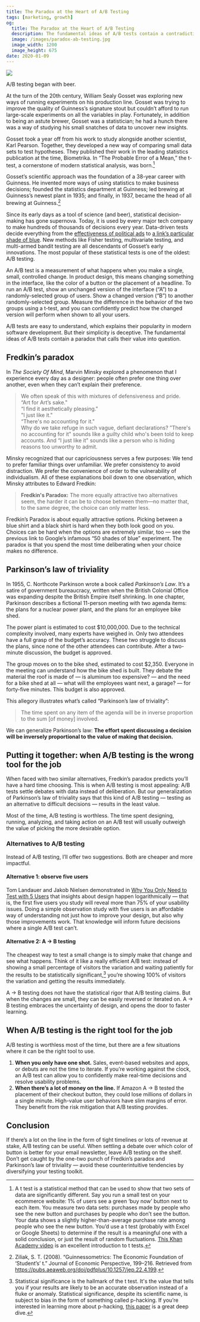```yaml
---
title: The Paradox at the Heart of A/B Testing
tags: [marketing, growth]
og:
  title: The Paradox at the Heart of A/B Testing
  description: The fundamental ideas of A/B tests contain a contradiction that calls their value into question.
  image: /images/paradox-ab-testing.jpg
  image_width: 1200
  image_height: 675
date: 2020-01-09
---
```


![](/images/paradox-ab-testing.jpg)

A/B testing began with beer. 

At the turn of the 20th century, William Sealy Gosset was exploring new ways of running experiments on his production line. Gosset was trying to improve the quality of Guinness’s signature stout but couldn’t afford to run large-scale experiments on all the variables in play. Fortunately, in addition to being an astute brewer, Gosset was a statistician; he had a hunch there was a way of studying his small snatches of data to uncover new insights.

Gosset took a year off from his work to study alongside another scientist, Karl Pearson. Together, they developed a new way of comparing small data sets to test hypotheses. They published their work in the leading statistics publication at the time, Biometrika. In “The Probable Error of a Mean,” the t-test, a cornerstone of modern statistical analysis, was born.[^1]

Gosset’s scientific approach was the foundation of a 38-year career with Guinness. He invented more ways of using statistics to make business decisions; founded the statistics department at Guinness; led brewing at Guinness’s newest plant in 1935; and finally, in 1937, became the head of all brewing at Guinness.[^2]

Since its early days as a tool of science (and beer), statistical decision-making has gone supernova. Today, it is used by every major tech company to make hundreds of thousands of decisions every year. Data-driven tests decide everything from the [effectiveness of political ads](https://www.nytimes.com/2014/12/23/upshot/facebook-says-experiments-prove-ads-on-its-site-can-spur-donations.html) to [a link’s particular shade of blue](https://www.theguardian.com/technology/2014/feb/05/why-google-engineers-designers). New methods like Fisher testing, multivariate testing, and multi-armed bandit testing are all descendants of Gosset’s early innovations. The most popular of these statistical tests is one of the oldest: A/B testing.

An A/B test is a measurement of what happens when you make a single, small, controlled change. In product design, this means changing something in the interface, like the color of a button or the placement of a headline. To run an A/B test, show an unchanged version of the interface (“A”) to a randomly-selected group of users. Show a changed version (“B”) to another randomly-selected group. Measure the difference in the behavior of the two groups using a t-test, and you can confidently predict how the changed version will perform when shown to all your users.

A/B tests are easy to understand, which explains their popularity in modern software development. But their simplicity is deceptive. The fundamental ideas of A/B tests contain a paradox that calls their value into question.


## Fredkin’s paradox

In _The Society Of Mind_, Marvin Minsky explored a phenomenon that I experience every day as a designer: people often prefer one thing over another, even when they can’t explain their preference.

> We often speak of this with mixtures of defensiveness and pride.<br/>“Art for Art’s sake."<br/>“l find it aesthetically pleasing."<br/>"l just like it."<br/>“There's no accounting for it."<br/>Why do we take refuge in such vague, defiant declarations? ”There's no accounting for it" sounds like a guilty child who's been told to keep accounts. And “I just like it" sounds like a person who is hiding reasons too unworthy to admit.

Minsky recognized that our capriciousness serves a few purposes: We tend to prefer familiar things over unfamiliar. We prefer consistency to avoid distraction. We prefer the convenience of order to the vulnerability of individualism. All of these explanations boil down to one observation, which Minsky attributes to Edward Fredkin:

> **Fredkin's Paradox:** The more equally attractive two alternatives seem, the harder it can be to choose between them—no matter that, to the same degree, the choice can only matter less.

Fredkin’s Paradox is about equally attractive options. Picking between a blue shirt and a black shirt is hard when they both look good on you. Choices can be hard when the options are extremely similar, too — see the previous link to Google’s infamous “50 shades of blue” experiment. The paradox is that you spend the most time deliberating when your choice makes no difference.

## Parkinson’s law of triviality

In 1955, C. Northcote Parkinson wrote a book called _Parkinson’s Law_. It’s a satire of government bureaucracy, written when the British Colonial Office was expanding despite the British Empire itself shrinking. In one chapter, Parkinson describes a fictional 11-person meeting with two agenda items: the plans for a nuclear power plant, and the plans for an employee bike shed.

The power plant is estimated to cost $10,000,000. Due to the technical complexity involved, many experts have weighed in. Only two attendees have a full grasp of the budget’s accuracy. These two struggle to discuss the plans, since none of the other attendees can contribute. After a two-minute discussion, the budget is approved.

The group moves on to the bike shed, estimated to cost $2,350. Everyone in the meeting can understand how the bike shed is built. They debate the material the roof is made of — is aluminum too expensive? — and the need for a bike shed at all — what will the employees want next, a garage? — for forty-five minutes. This budget is also approved.

This allegory illustrates what’s called “Parkinson’s law of triviality”: 

> The time spent on any item of the agenda will be in inverse proportion to the sum [of money] involved.

We can generalize Parkinson’s law: **The effort spent discussing a decision will be inversely proportional to the value of making that decision.**


## Putting it together: when A/B testing is the wrong tool for the job

When faced with two similar alternatives, Fredkin’s paradox predicts you’ll have a hard time choosing. This is when A/B testing is most appealing: A/B tests settle debates with data instead of deliberation. But our generalization of Parkinson’s law of triviality says that this kind of A/B testing — testing as an alternative to difficult decisions — results in the least value.

Most of the time, A/B testing is worthless. The time spent designing, running, analyzing, and taking action on an A/B test will usually outweigh the value of picking the more desirable option.


### Alternatives to A/B testing

Instead of A/B testing, I’ll offer two suggestions. Both are cheaper and more impactful.


#### Alternative 1: observe five users

Tom Landauer and Jakob Nielsen demonstrated in [Why You Only Need to Test with 5 Users](https://www.nngroup.com/articles/why-you-only-need-to-test-with-5-users/) that insights about design happen logarithmically — that is, the first five users you study will reveal more than 75% of your usability issues. Doing a simple observation study with five users is an affordable way of understanding not just how to improve your design, but also why those improvements work. That knowledge will inform future decisions where a single A/B test can’t.


#### Alternative 2: A → B testing

The cheapest way to test a small change is to simply make that change and see what happens. Think of it like a really efficient A/B test: instead of showing a small percentage of visitors the variation and waiting patiently for the results to be statistically significant,[^3] you’re showing 100% of visitors the variation and getting the results immediately. 

A → B testing does not have the statistical rigor that A/B testing claims. But when the changes are small, they can be easily reversed or iterated on. A → B testing embraces the uncertainty of design, and opens the door to faster learning.


## When A/B testing is the right tool for the job

A/B testing is worthless most of the time, but there are a few situations where it can be the right tool to use.

1. **When you only have one shot.** Sales, event-based websites and apps, or debuts are not the time to iterate. If you’re working against the clock, an A/B test can allow you to confidently make real-time decisions and resolve usability problems.
2. **When there’s a lot of money on the line.** If Amazon A → B tested the placement of their checkout button, they could lose millions of dollars in a single minute. High-value user behaviors have slim margins of error. They benefit from the risk mitigation that A/B testing provides.


## Conclusion

If there’s a lot on the line in the form of tight timelines or lots of revenue at stake, A/B testing can be useful. When settling a debate over which color of button is better for your email newsletter, leave A/B testing on the shelf. Don’t get caught by the one-two punch of Fredkin’s paradox and Parkinson’s law of triviality — avoid these counterintuitive tendencies by diversifying your testing toolkit.


[^1]: A t test is a statistical method that can be used to show that two sets of data are significantly different. Say you run a small test on your ecommerce website: 1% of users see a green ‘buy now’ button next to each item. You measure two data sets: purchases made by people who see the new button and purchases by people who don’t see the button. Your data shows a slightly higher-than-average purchase rate among people who see the new button. You’d use a t test (probably with Excel or Google Sheets) to determine if the result is a meaningful one with a solid conclusion, or just the result of random fluctuations. [This Khan Academy video](https://www.khanacademy.org/math/ap-statistics/estimating-confidence-ap/one-sample-t-interval-mean/v/introduction-to-t-statistics) is an excellent introduction to t tests.

[^2]: Ziliak, S. T. (2008). “Guinnessometrics: The Economic Foundation of ‘Student’s’ t.” Journal of Economic Perspective, 199–216. Retrieved from <https://pubs.aeaweb.org/doi/pdfplus/10.1257/jep.22.4.199>. 

[^3]: Statistical significance is the hallmark of the t test. It's the value that tells you if your results are likely to be an accurate observation instead of a fluke or anomaly. Statistical significance, despite its scientific name, is subject to bias in the form of something called p-hacking. If you’re interested in learning more about p-hacking, [this paper](https://journals.plos.org/plosbiology/article?id=10.1371/journal.pbio.1002106) is a great deep dive.
